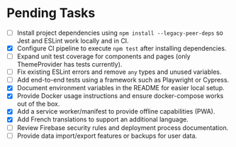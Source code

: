 # Pending Tasks

- [ ] Install project dependencies using `npm install --legacy-peer-deps` so Jest and ESLint work locally and in CI.
- [x] Configure CI pipeline to execute `npm test` after installing dependencies.
- [ ] Expand unit test coverage for components and pages (only ThemeProvider has tests currently).
- [ ] Fix existing ESLint errors and remove `any` types and unused variables.
- [ ] Add end-to-end tests using a framework such as Playwright or Cypress.
- [x] Document environment variables in the README for easier local setup.
- [x] Provide Docker usage instructions and ensure docker-compose works out of the box.
- [x] Add a service worker/manifest to provide offline capabilities (PWA).
- [x] Add French translations to support an additional language.
- [ ] Review Firebase security rules and deployment process documentation.
- [ ] Provide data import/export features or backups for user data.
